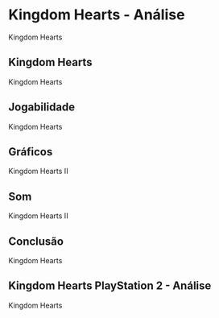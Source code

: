 ---
---

# Kingdom Hearts - Análise

Kingdom Hearts

## Kingdom Hearts

Kingdom Hearts

## Jogabilidade

Kingdom Hearts

## Gráficos

Kingdom Hearts II

## Som

Kingdom Hearts II

## Conclusão

Kingdom Hearts

## Kingdom Hearts PlayStation 2 - Análise

Kingdom Hearts
